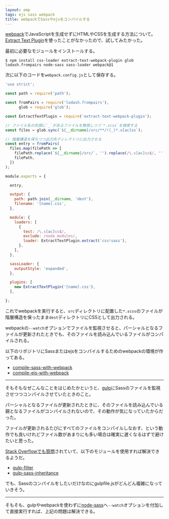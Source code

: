 ```yaml
---
layout: amp
tags: ejs sass webpack
title: webpackでSassやejsをコンパイルする
---
```

[webpack](https://webpack.js.org/)でJavaScriptを生成せずにHTMLやCSSを生成する方法について。[Extract Text Plugin](https://github.com/webpack-contrib/extract-text-webpack-plugin)を使ったことがなかったので、試してみたかった。

最初に必要なモジュールをインストールする。

```console
$ npm install css-loader extract-text-webpack-plugin glob lodash.frompairs node-sass sass-loader webpack@1
```

次に以下のコードを`webpack.config.js`として保存する。

```js
'use strict';

const path = require('path');

const fromPairs = require('lodash.frompairs'),
      glob = require('glob');

const ExtractTextPlugin = require('extract-text-webpack-plugin');

// ファイル名の先頭に`_`があるファイルを無視しつつ`*.scss`を検索する
const files = glob.sync(`${__dirname}/src/**/!(_)*.s[ac]ss`);

// 階層構造を保ちつつ出力先ディレクトリに出力させる
const entry = fromPairs(
  files.map(filePath => [
    filePath.replace(`${__dirname}/src/`, '').replace(/\.s[ac]ss$/, ''),
    filePath,
  ])
);

module.exports = {

  entry,

  output: {
    path: path.join(__dirname, 'dest'),
    filename: '[name].css',
  },

  module: {
    loaders: [
      {
        test: /\.s[ac]ss$/,
        exclude: /node_modules/,
        loader: ExtractTextPlugin.extract('css!sass'),
      },
    ],
  },

  sassLoader: {
    outputStyle: 'expanded',
  },

  plugins: [
    new ExtractTextPlugin('[name].css'),
  ],

};
```

これでwebpackを実行すると、`src`ディレクトリに配置した`*.scss`のファイルが階層構造を保ったまま`dest`ディレクトリにCSSとして出力される。

webpackの`--watch`オプションでファイルを監視させると、パーシャルとなるファイルが更新されたときでも、そのファイルを読み込んでいるファイルがコンパイルされる。

以下のリポジトリにSassまたはejsをコンパイルするためのwebpackの環境が作ってある。

- [compile-sass-with-webpack](https://github.com/sasaplus1-prototype/compile-sass-with-webpack)
- [compile-ejs-with-webpack](https://github.com/sasaplus1-prototype/compile-ejs-with-webpack)

---

そもそもなぜこんなことをはじめたかというと、[gulp](http://gulpjs.com/)にSassのファイルを監視させつつコンパイルさせていたときのこと。

パーシャルとなるファイルが更新されたときに、そのファイルを読み込んでいる親となるファイルがコンパイルされないので、その動作が気になっていたからだった。

ファイルが更新されるたびにすべてのファイルをコンパイルしなおす、という動作でも良いけれどファイル数があまりにも多い場合は確実に遅くなるはずで避けたいと思った。

[Stack Overflowでも質問](http://stackoverflow.com/questions/25171132/gulp-compile-all-parent-sass-files-when-a-dependent-child-import-is-changed)されていて、以下のモジュールを使用すれば解決できるようだ。

- [gulp-filter](https://github.com/sindresorhus/gulp-filter)
- [gulp-sass-inheritance](https://github.com/berstend/gulp-sass-inheritance)

でも、Sassのコンパイルをしたいだけなのにgulpfile.jsがどんどん複雑になっていきそう。

---

そもそも、gulpやwebpackを使わずに[node-sass](https://github.com/sass/node-sass)へ`--watch`オプションを付加して直接実行すれば、上記の問題は解決できる。
